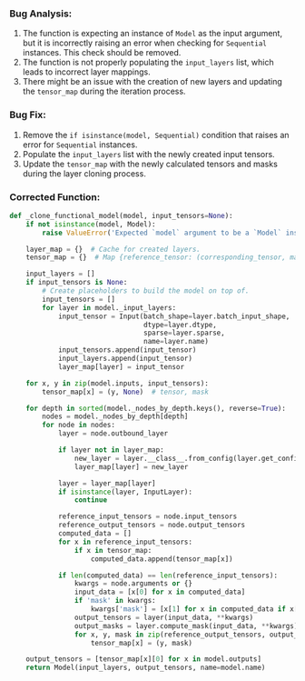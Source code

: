 ### Bug Analysis:
1. The function is expecting an instance of `Model` as the input argument, but it is incorrectly raising an error when checking for `Sequential` instances. This check should be removed.
2. The function is not properly populating the `input_layers` list, which leads to incorrect layer mappings.
3. There might be an issue with the creation of new layers and updating the `tensor_map` during the iteration process.

### Bug Fix:
1. Remove the `if isinstance(model, Sequential)` condition that raises an error for `Sequential` instances.
2. Populate the `input_layers` list with the newly created input tensors.
3. Update the `tensor_map` with the newly calculated tensors and masks during the layer cloning process.

### Corrected Function:
```python
def _clone_functional_model(model, input_tensors=None):
    if not isinstance(model, Model):
        raise ValueError('Expected `model` argument to be a `Model` instance, got ', model)

    layer_map = {}  # Cache for created layers.
    tensor_map = {}  # Map {reference_tensor: (corresponding_tensor, mask)}

    input_layers = []
    if input_tensors is None:
        # Create placeholders to build the model on top of.
        input_tensors = []
        for layer in model._input_layers:
            input_tensor = Input(batch_shape=layer.batch_input_shape,
                                 dtype=layer.dtype,
                                 sparse=layer.sparse,
                                 name=layer.name)
            input_tensors.append(input_tensor)
            input_layers.append(input_tensor)
            layer_map[layer] = input_tensor

    for x, y in zip(model.inputs, input_tensors):
        tensor_map[x] = (y, None)  # tensor, mask

    for depth in sorted(model._nodes_by_depth.keys(), reverse=True):
        nodes = model._nodes_by_depth[depth]
        for node in nodes:
            layer = node.outbound_layer

            if layer not in layer_map:
                new_layer = layer.__class__.from_config(layer.get_config())
                layer_map[layer] = new_layer

            layer = layer_map[layer]
            if isinstance(layer, InputLayer):
                continue

            reference_input_tensors = node.input_tensors
            reference_output_tensors = node.output_tensors
            computed_data = []
            for x in reference_input_tensors:
                if x in tensor_map:
                    computed_data.append(tensor_map[x])

            if len(computed_data) == len(reference_input_tensors):
                kwargs = node.arguments or {}
                input_data = [x[0] for x in computed_data]
                if 'mask' in kwargs:
                    kwargs['mask'] = [x[1] for x in computed_data if x[1] is not None]
                output_tensors = layer(input_data, **kwargs)
                output_masks = layer.compute_mask(input_data, **kwargs)
                for x, y, mask in zip(reference_output_tensors, output_tensors, output_masks):
                    tensor_map[x] = (y, mask)

    output_tensors = [tensor_map[x][0] for x in model.outputs]
    return Model(input_layers, output_tensors, name=model.name)
```  